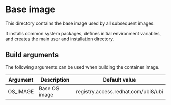 # Base image

This directory contains the base image used by all subsequent images.

It installs common system packages, defines initial environment variables, and creates the main user and installation directory.

## Build arguments

The following arguments can be used when building the container image.

| Argument | Description | Default value |
| -------- | ----------- | ------------- |
| OS_IMAGE | Base OS image | registry.access.redhat.com/ubi8/ubi |
